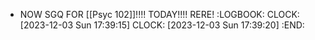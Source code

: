- NOW SGQ FOR [[Psyc 102]]!!!! TODAY!!!! RERE!
  :LOGBOOK:
  CLOCK: [2023-12-03 Sun 17:39:15]
  CLOCK: [2023-12-03 Sun 17:39:20]
  :END: